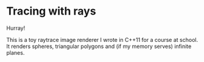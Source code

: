 Tracing with rays
=================

Hurray!

This is a toy raytrace image renderer I wrote in C++11 for a course at school. It renders spheres, triangular polygons and (if my memory serves) infinite planes.
